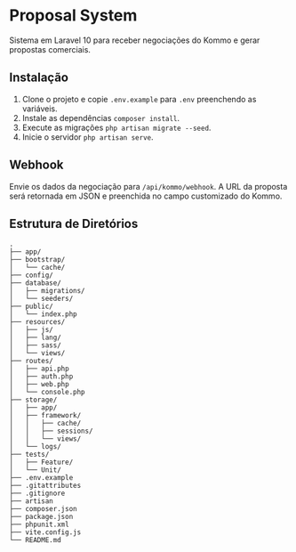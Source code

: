 # Proposal System

Sistema em Laravel 10 para receber negociações do Kommo e gerar propostas comerciais.

## Instalação

1. Clone o projeto e copie `.env.example` para `.env` preenchendo as variáveis.
2. Instale as dependências `composer install`.
3. Execute as migrações `php artisan migrate --seed`.
4. Inicie o servidor `php artisan serve`.

## Webhook

Envie os dados da negociação para `/api/kommo/webhook`. A URL da proposta será retornada em JSON e preenchida no campo customizado do Kommo.

## Estrutura de Diretórios

```
.
├── app/
├── bootstrap/
│   └── cache/
├── config/
├── database/
│   ├── migrations/
│   └── seeders/
├── public/
│   └── index.php
├── resources/
│   ├── js/
│   ├── lang/
│   ├── sass/
│   └── views/
├── routes/
│   ├── api.php
│   ├── auth.php
│   ├── web.php
│   └── console.php
├── storage/
│   ├── app/
│   ├── framework/
│   │   ├── cache/
│   │   ├── sessions/
│   │   └── views/
│   └── logs/
├── tests/
│   ├── Feature/
│   └── Unit/
├── .env.example
├── .gitattributes
├── .gitignore
├── artisan
├── composer.json
├── package.json
├── phpunit.xml
├── vite.config.js
└── README.md
```
